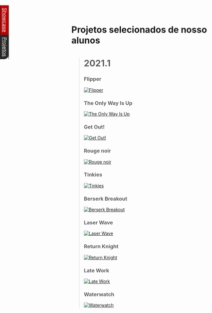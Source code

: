 
# Projetos selecionados de nosso alunos

<div class="projectSwitch" style="position: fixed; top:0; left:0; transform:
	rotate(90deg); transform-origin: bottom left; background: #282828;
	border-radius: 15px 15px 0 0; color:white; font-size:12pt"
        onClick="toggleProjects()">
	<table style="margin:0">
		<tr> 
				<td style="background:#b00; border:0">
						<a href="#" style="color:white">Showcase</a>
				</td>
				<td style="border-radius: 0 15px 0 0; border:0">
						<a href="#" style="color:white">Projetos</a>
				</td>
		</tr>
	</table>
</div>

<!--{:.acordeon .open}-->
> # 2021.1
>
> ### Flipper
>
> [![Flipper](https://img.itch.zone/aW1nLzYxODA5MzkucG5n/original/2SleDn.png)](https://giovannasc.itch.io/flipper)
>
> ### The Only Way Is Up
>
> [![The Only Way Is Up](https://img.itch.zone/aW1nLzYxNzM3NjMucG5n/original/oh61Wi.png)](https://pedrotramos.itch.io/the-only-way-is-up)
>
> ### Get Out!
>
> [![Get Out!](https://img.itch.zone/aW1nLzYxODAxNzMucG5n/original/vA31JI.png)](https://lucaslealvale.itch.io/get-out)
>
> ### Rouge noir
>
> [![Rouge noir](https://img.itch.zone/aW1nLzYxODcwOTEuZ2lm/original/8C0b2D.gif)](https://gubebra.itch.io/rouge-noir)
>
> ### Tinkies
>
> [![Tinkies](https://img.itch.zone/aW1nLzYxODc1MjgucG5n/original/snw1hs.png)](https://mikomoares.itch.io/tinkies)
>
> ### Berserk Breakout
>
> [![Berserk Breakout](https://img.itch.zone/aW1nLzUzMTIxNDEucG5n/original/l6Ua8b.png)](https://gubebra.itch.io/berserkbreakout)
>
> ### Laser Wave
>
> [![Laser Wave](https://img.itch.zone/aW1nLzU0MzkyNzcucG5n/original/X%2FM4wJ.png)](https://mikomoares.itch.io/laser-wave)
>
> ### Return Knight
>
> [![Return Knight](https://img.itch.zone/aW1nLzU3NTkwMjgucG5n/original/M1yQ5M.png)](https://emanuellemoco.itch.io/return-knight)
>
> ### Late Work
>
> [![Late Work](https://img.itch.zone/aW1nLzU5MjA2MDUucG5n/original/3Lx%2Bjc.png)](https://gubebra.itch.io/late-work)
>
>
> ### Waterwatch
>
> [![Waterwatch](https://img.itch.zone/aW1nLzU4OTA4MzQucG5n/original/T%2F%2FGlr.png)](https://thiagovcs.itch.io/waterwatch)


<!--{:.acordeon .open}-->
<!-- # 2020.2-->
